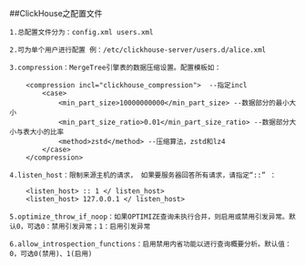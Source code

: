 ##ClickHouse之配置文件

    1.总配置文件分为：config.xml users.xml
    
    2.可为单个用户进行配置 例：/etc/clickhouse-server/users.d/alice.xml
    
    3.compression：MergeTree引擎表的数据压缩设置。配置模板如：
      
        <compression incl="clickhouse_compression">  --指定incl
            <case>
                <min_part_size>10000000000</min_part_size> --数据部分的最小大小
                <min_part_size_ratio>0.01</min_part_size_ratio> --数据部分大小与表大小的比率
                <method>zstd</method> --压缩算法，zstd和lz4
            </case>
        </compression>
        
    4.listen_host：限制来源主机的请求， 如果要服务器回答所有请求，请指定“::” ：
      
        <listen_host> :: 1 </ listen_host>
        <listen_host> 127.0.0.1 </ listen_host>
        
    5.optimize_throw_if_noop：如果OPTIMIZE查询未执行合并，则启用或禁用引发异常。默认0，可选0：禁用引发异常；1：启用引发异常
    
    6.allow_introspection_functions：启用禁用内省功能以进行查询概要分析。默认值：0，可选0(禁用)、1(启用)